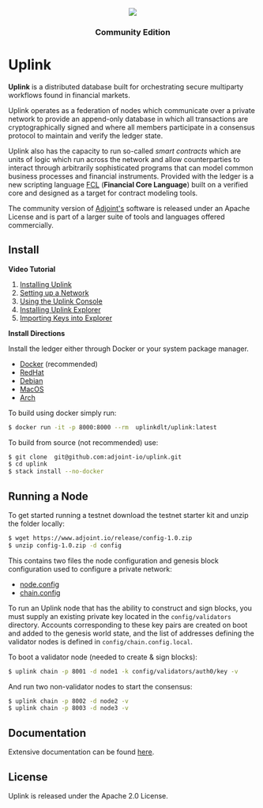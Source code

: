 <p align="center">
  <a href="http://www.adjoint.io"><img src="https://www.adjoint.io/uplink.png"/></a>
</p>
<h3 align="center">Community Edition</h3>

Uplink
======

**Uplink** is a distributed database built for orchestrating secure multiparty
workflows found in financial markets. 

Uplink operates as a federation of nodes which communicate over a private
network to provide an append-only database in which all transactions are
cryptographically signed and where all members participate in a consensus
protocol to maintain and verify the ledger state. 

Uplink also has the capacity to run so-called *smart contracts* which are units
of logic which run across the network and allow counterparties to interact
through arbitrarily sophisticated programs that can model common business
processes and financial instruments. Provided with the ledger is a new scripting
language [FCL](src/Script) (**Financial Core Language**) built on a verified
core and designed as a target for contract modeling tools.

The community version of [Adjoint's](http://www.adjoint.io) software is released
under an Apache License and is part of a larger suite of tools and languages
offered commercially.

Install
-------

**Video Tutorial**

1. [Installing Uplink](https://www.youtube.com/watch?v=N1I_jd89Lr4&list=PLssH0Xui89Ewqpo1GytkslfMhqFNN8jmt&index=1)
2. [Setting up a Network](https://www.youtube.com/watch?v=k6RA8sLPRW0&index=2&list=PLssH0Xui89Ewqpo1GytkslfMhqFNN8jmt)
3. [Using the Uplink Console](https://www.youtube.com/watch?v=-e-S_NnXkP4&list=PLssH0Xui89Ewqpo1GytkslfMhqFNN8jmt&index=3)
4. [Installing Uplink Explorer](https://www.youtube.com/watch?v=VeWkuNf83Kw&list=PLssH0Xui89Ewqpo1GytkslfMhqFNN8jmt&index=4)
5. [Importing Keys into Explorer](https://www.youtube.com/watch?v=5e9qpNu_ayU&index=5&list=PLssH0Xui89Ewqpo1GytkslfMhqFNN8jmt)

**Install Directions**

Install the ledger either through Docker or your system package manager.

* [Docker](https://www.adjoint.io/pages/downloads.html#docker) (recommended)
* [RedHat](https://www.adjoint.io/pages/downloads.html#redhat)
* [Debian](https://www.adjoint.io/pages/downloads.html#debian)
* [MacOS](https://www.adjoint.io/pages/downloads.html#mac)
* [Arch](https://www.adjoint.io/pages/downloads.html#arch)

To build using docker simply run:

```bash
$ docker run -it -p 8000:8000 --rm  uplinkdlt/uplink:latest
```

To build from source (not recommended) use:

```bash
$ git clone  git@github.com:adjoint-io/uplink.git
$ cd uplink
$ stack install --no-docker
```

Running a Node
--------------

To get started running a testnet download the testnet starter kit and unzip the
folder locally:

```bash
$ wget https://www.adjoint.io/release/config-1.0.zip
$ unzip config-1.0.zip -d config
```

This contains two files the node configuration and genesis block configuration
used to configure a private network:

* [node.config](config/node.config)
* [chain.config](config/chain.config)

To run an Uplink node that has the ability to construct and sign blocks, you
must supply  an existing private key located in the `config/validators`
directory. Accounts corresponding to these key pairs are created on boot and
added to the genesis world state, and the list of addresses defining the
validator nodes is defined in `config/chain.config.local`.

To boot a validator node (needed to create & sign blocks): 

```bash
$ uplink chain -p 8001 -d node1 -k config/validators/auth0/key -v
```

And run two non-validator nodes to start the consensus:

```bash
$ uplink chain -p 8002 -d node2 -v 
$ uplink chain -p 8003 -d node3 -v
```

Documentation
-------------

Extensive documentation can be found [here](https://www.adjoint.io/docs).

License
-------

Uplink is released under the Apache 2.0 License.
